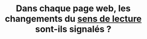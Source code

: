 ---
title: Dans chaque page web, les changements du [sens de lecture](#sens-de-lecture) sont-ils signalés ?
---